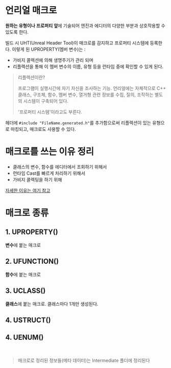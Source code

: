 # 언리얼 매크로
**원하는 유형이나 프로퍼티 앞**에 기술되어 엔진과 에디터의 다양한 부분과 상호작용할 수 있도록 한다.

빌드 시 UHT(Unreal Header Tool)이 매크로를 감지하고 프로퍼티 시스템에 등록한다. 이렇게 된 UPROPERTY(멤버 변수)는 :
+ 가비지 콜렉션에 의해 생명주기가 관리 되며
+ 리플렉션을 통해 이 멤버 변수의 이름, 유형 등을 런타임 중에 확인할 수 있게 된다.

> 리플렉션이란?
> 
> 프로그램이 실행시간에 자기 자신을 조사하는 기능. 언리얼에는 자체적으로 C++ 클래스, 구조체, 함수, 멤버 변수,
> 열거형 관련 정보를 수집, 질의, 조작하는 별도의 시스템이 구축되어 있다.
> 
> '프로퍼티 시스템'이라고도 부른다.

헤더에 ```#include "FileName.generated.h"```를 추가함으로써 리플렉션이 있는 유형으로 마킹되고, 매크로도 
사용할 수 있다.

# 매크로를 쓰는 이유 정리
+ 클래스의 변수, 함수를 에디터에서 조회하기 위해서
+ 런타임 Cast를 빠르게 처리하기 위해서
+ 가비지 콜렉팅을 하기 위해

[자세한 이유는 여기 참고](https://velog.io/@15ywt/%EC%96%B8%EB%A6%AC%EC%96%BC-UClass)

# 매크로 종류
## 1. UPROPERTY()
**변수**에 붙는 매크로
## 2. UFUNCTION()
**함수**에 붙는 매크로
## 3. UCLASS()
**클래스**에 붙는 매크로. 클래스마다 1개만 생성된다.
## 4. USTRUCT()
## 4. UENUM()
<br/>

> 매크로로 정리된 정보들(메타 데이터)는 Intermediate 폴더에 정리된다

